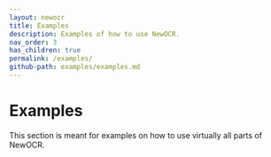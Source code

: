 ```yaml
---
layout: newocr
title: Examples
description: Examples of how to use NewOCR.
nav_order: 3
has_children: true
permalink: /examples/
github-path: examples/examples.md
---
```


# Examples

This section is meant for examples on how to use virtually all parts of NewOCR.